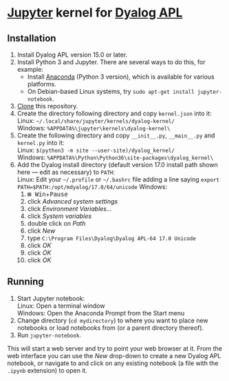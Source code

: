 # [Jupyter](http://jupyter.org/) kernel for [Dyalog APL](https://www.dyalog.com/)

## Installation

1. Install Dyalog APL version 15.0 or later.
1. Install Python 3 and Jupyter. There are several ways to do this, for example:
   * Install [Anaconda](https://www.anaconda.com/download/) (Python 3 version), which is available for various platforms.
   * On Debian-based Linux systems, try `sudo apt-get install jupyter-notebook`.
1. [Clone](https://help.github.com/articles/cloning-a-repository/) this repository.
1. Create the directory following directory and copy `kernel.json` into it:  
   Linux: `~/.local/share/jupyter/kernels/dyalog-kernel/`  
   Windows: `%APPDATA%\jupyter\kernels\dyalog-kernel\`
1. Create the following directory and copy `__init__.py`, `__main__.py` and `kernel.py` into it:  
   Linux: `$(python3 -m site --user-site)/dyalog_kernel/`  
   Windows: `%APPDATA%\Python\Python36\site-packages\dyalog_kernel\`
1. Add the Dyalog install directory (default version 17.0 install path shown here — edit as necessary) to `PATH`:  
   Linux: Edit your `~/.profile` or `~/.bashrc` file adding a line saying `export PATH=$PATH:/opt/mdyalog/17.0/64/unicode`
   Windows:  
   1. <kbd>**⊞** Win</kbd>+<kbd>Pause</kbd>
   1. click *Advanced system settings*
   1. click *Environment Variables…*
   1. click *System variables*
   1. double click on *Path*
   1. click *New*
   1. type `C:\Program Files\Dyalog\Dyalog APL-64 17.0 Unicode`
   1. click *OK*
   1. click *OK*
   1. click *OK*

## Running

1. Start Jupyter notebook:  
   Linux: Open a terminal window  
   Windows: Open the Anaconda Prompt from the Start menu
1. Change directory (`cd mydirectory`) to where you want to place new notebooks or load notebooks from (or a parent directory thereof).
1. Run `jupyter-notebook`.

This will start a web server and try to point your web browser at it. From the web interface you can use the *New* drop-down to create a new Dyalog APL notebook, or navigate to and click on any existing notebook (a file with the `.ipynb` extension) to open it.
